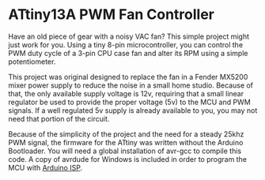 # ATtiny13A PWM Fan Controller
Have an old piece of gear with a noisy VAC fan? This simple project might just work for you. Using a tiny 8-pin microcontroller, you can control the PWM duty cycle of a 3-pin CPU case fan and alter its RPM using a simple potentiometer.

This project was original designed to replace the fan in a Fender MX5200 mixer power supply to reduce the noise in a small home studio. Because of that, the only available supply voltage is 12v, requiring that a small linear regulator be used to provide the proper voltage (5v) to the MCU and PWM signals. If a well regulated 5v supply is already available to you, you may not need that portion of the circuit.

Because of the simplicity of the project and the need for a steady 25khz PWM signal, the firmware for the ATtiny was written without the Arduino Bootloader. You will need a global installation of avr-gcc to compile this code. A copy of avrdude for Windows is included in order to program the MCU with [Arduino ISP](https://www.arduino.cc/en/tutorial/arduinoISP).
